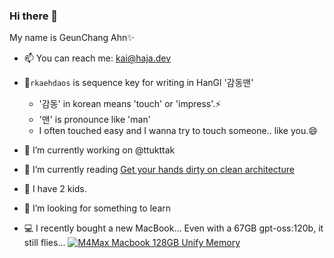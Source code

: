 ### Hi there 👋
My name is GeunChang Ahn✨

- 📫 You can reach me: kai@haja.dev
- 💬`rkaehdaos` is sequence key for writing in HanGl '감동맨'
  - '감동' in korean means 'touch' or 'impress'.⚡
  - '맨' is pronounce like 'man'
  - I often touched easy and I wanna try to touch someone.. like you.😄

- 🔭 I’m currently working on @ttukttak    
- 🌱 I’m currently reading [Get your hands dirty on clean architecture](http://www.yes24.com/Product/Goods/105138479)
- 👯 I have 2 kids.
- 🤔 I’m looking for something to learn
- 💻 I recently bought a new MacBook... Even with a 67GB gpt-oss:120b, it still flies...
[![M4Max Macbook 128GB Unify Memory](https://www.passmark.com/baselines/V10/images/510176361284.png)](https://www.passmark.com/baselines/V11/display.php?id=510176361284)
